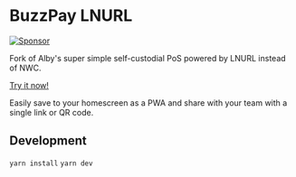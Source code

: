 # BuzzPay LNURL

[![Sponsor](https://lnfly.albylabs.com/api/apps/386/proxy/api/badge/2imui33lvl2)](https://lnfly.albylabs.com/api/apps/386/view?sponsor=2imui33lvl2)

Fork of Alby's super simple self-custodial PoS powered by LNURL instead of NWC.

[Try it now!](https://rolznz.github.io/pos-lnurl/)

Easily save to your homescreen as a PWA and share with your team with a single link or QR code.

## Development

`yarn install`
`yarn dev`
